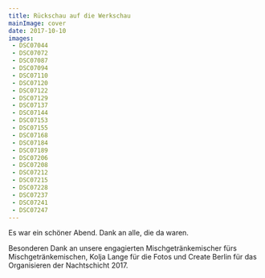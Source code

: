 ```yaml
---
title: Rückschau auf die Werkschau
mainImage: cover
date: 2017-10-10
images:
 - DSC07044
 - DSC07072
 - DSC07087
 - DSC07094
 - DSC07110
 - DSC07120
 - DSC07122
 - DSC07129
 - DSC07137
 - DSC07144
 - DSC07153
 - DSC07155
 - DSC07168
 - DSC07184
 - DSC07189
 - DSC07206
 - DSC07208
 - DSC07212
 - DSC07215
 - DSC07228
 - DSC07237
 - DSC07241
 - DSC07247
---
```


Es war ein schöner Abend. Dank an alle, die da waren. 

Besonderen Dank an unsere engagierten Mischgetränkemischer fürs Mischgetränkemischen, Kolja Lange für die Fotos und Create Berlin für das Organisieren der Nachtschicht 2017.
